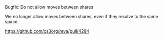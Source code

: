 Bugfix: Do not allow moves between shares

We no longer allow moves between shares, even if they resolve to the same space.

https://github.com/cs3org/reva/pull/4284
